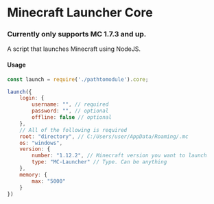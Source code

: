 # Minecraft Launcher Core
### Currently only supports MC 1.7.3 and up.

A script that launches Minecraft using NodeJS.

#### Usage

```javascript
const launch = require('./pathtomodule').core;

launch({
    login: {
        username: "", // required
        password: "", // optional
        offline: false // optional
    },
	// All of the following is required
    root: "directory", // C:/Users/user/AppData/Roaming/.mc
    os: "windows",
    version: {
        number: "1.12.2", // Minecraft version you want to launch
        type: "MC-Launcher" // Type. Can be anything
    },
    memory: {
        max: "5000"
    }
})
```
